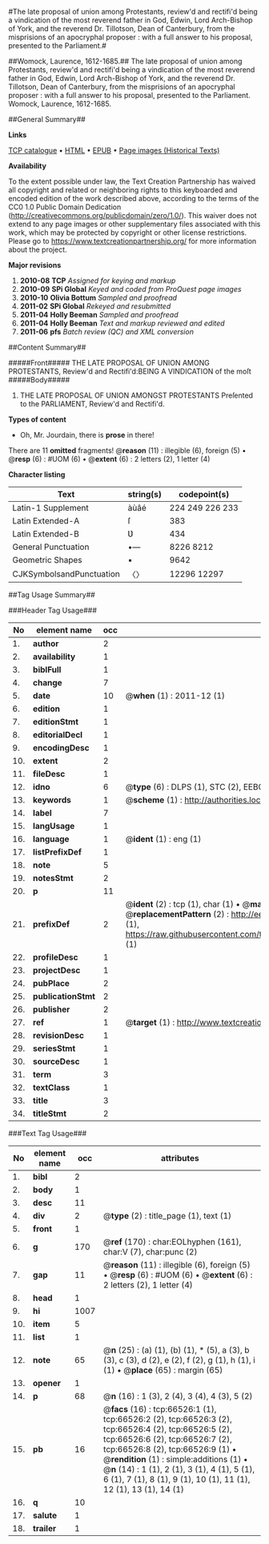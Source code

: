 #The late proposal of union among Protestants, review'd and rectifi'd being a vindication of the most reverend father in God, Edwin, Lord Arch-Bishop of York, and the reverend Dr. Tillotson, Dean of Canterbury, from the misprisions of an apocryphal proposer : with a full answer to his proposal, presented to the Parliament.#

##Womock, Laurence, 1612-1685.##
The late proposal of union among Protestants, review'd and rectifi'd being a vindication of the most reverend father in God, Edwin, Lord Arch-Bishop of York, and the reverend Dr. Tillotson, Dean of Canterbury, from the misprisions of an apocryphal proposer : with a full answer to his proposal, presented to the Parliament.
Womock, Laurence, 1612-1685.

##General Summary##

**Links**

[TCP catalogue](http://www.ota.ox.ac.uk/tcp/)  • 
[HTML](http://tei.it.ox.ac.uk/tcp/Texts-HTML/free/A66/A66898.html)  • 
[EPUB](http://tei.it.ox.ac.uk/tcp/Texts-EPUB/free/A66/A66898.epub) • 
[Page images (Historical Texts)](https://historicaltexts.jisc.ac.uk/eebo-12733949e)

**Availability**

To the extent possible under law, the Text Creation Partnership has waived all copyright and related or neighboring rights to this keyboarded and encoded edition of the work described above, according to the terms of the CC0 1.0 Public Domain Dedication (http://creativecommons.org/publicdomain/zero/1.0/). This waiver does not extend to any page images or other supplementary files associated with this work, which may be protected by copyright or other license restrictions. Please go to https://www.textcreationpartnership.org/ for more information about the project.

**Major revisions**

1. __2010-08__ __TCP__ *Assigned for keying and markup*
1. __2010-09__ __SPi Global__ *Keyed and coded from ProQuest page images*
1. __2010-10__ __Olivia Bottum__ *Sampled and proofread*
1. __2011-02__ __SPi Global__ *Rekeyed and resubmitted*
1. __2011-04__ __Holly Beeman__ *Sampled and proofread*
1. __2011-04__ __Holly Beeman__ *Text and markup reviewed and edited*
1. __2011-06__ __pfs__ *Batch review (QC) and XML conversion*

##Content Summary##

#####Front#####
THE LATE PROPOSAL OF UNION AMONG PROTESTANTS, Review'd and Rectifi'd:BEING A VINDICATION of the moſt
#####Body#####

1. THE LATE PROPOSAL OF UNION AMONGST PROTESTANTS Preſented to the PARLIAMENT, Review'd and Rectifi'd.

**Types of content**

  * Oh, Mr. Jourdain, there is **prose** in there!

There are 11 **omitted** fragments! 
 @__reason__ (11) : illegible (6), foreign (5)  •  @__resp__ (6) : #UOM (6)  •  @__extent__ (6) : 2 letters (2), 1 letter (4)

**Character listing**


|Text|string(s)|codepoint(s)|
|---|---|---|
|Latin-1 Supplement|àùâé|224 249 226 233|
|Latin Extended-A|ſ|383|
|Latin Extended-B|Ʋ|434|
|General Punctuation|•—|8226 8212|
|Geometric Shapes|▪|9642|
|CJKSymbolsandPunctuation|〈〉|12296 12297|

##Tag Usage Summary##

###Header Tag Usage###

|No|element name|occ|attributes|
|---|---|---|---|
|1.|__author__|2||
|2.|__availability__|1||
|3.|__biblFull__|1||
|4.|__change__|7||
|5.|__date__|10| @__when__ (1) : 2011-12 (1)|
|6.|__edition__|1||
|7.|__editionStmt__|1||
|8.|__editorialDecl__|1||
|9.|__encodingDesc__|1||
|10.|__extent__|2||
|11.|__fileDesc__|1||
|12.|__idno__|6| @__type__ (6) : DLPS (1), STC (2), EEBO-CITATION (1), OCLC (1), VID (1)|
|13.|__keywords__|1| @__scheme__ (1) : http://authorities.loc.gov/ (1)|
|14.|__label__|7||
|15.|__langUsage__|1||
|16.|__language__|1| @__ident__ (1) : eng (1)|
|17.|__listPrefixDef__|1||
|18.|__note__|5||
|19.|__notesStmt__|2||
|20.|__p__|11||
|21.|__prefixDef__|2| @__ident__ (2) : tcp (1), char (1)  •  @__matchPattern__ (2) : ([0-9\-]+):([0-9IVX]+) (1), (.+) (1)  •  @__replacementPattern__ (2) : http://eebo.chadwyck.com/downloadtiff?vid=$1&page=$2 (1), https://raw.githubusercontent.com/textcreationpartnership/Texts/master/tcpchars.xml#$1 (1)|
|22.|__profileDesc__|1||
|23.|__projectDesc__|1||
|24.|__pubPlace__|2||
|25.|__publicationStmt__|2||
|26.|__publisher__|2||
|27.|__ref__|1| @__target__ (1) : http://www.textcreationpartnership.org/docs/. (1)|
|28.|__revisionDesc__|1||
|29.|__seriesStmt__|1||
|30.|__sourceDesc__|1||
|31.|__term__|3||
|32.|__textClass__|1||
|33.|__title__|3||
|34.|__titleStmt__|2||


###Text Tag Usage###

|No|element name|occ|attributes|
|---|---|---|---|
|1.|__bibl__|2||
|2.|__body__|1||
|3.|__desc__|11||
|4.|__div__|2| @__type__ (2) : title_page (1), text (1)|
|5.|__front__|1||
|6.|__g__|170| @__ref__ (170) : char:EOLhyphen (161), char:V (7), char:punc (2)|
|7.|__gap__|11| @__reason__ (11) : illegible (6), foreign (5)  •  @__resp__ (6) : #UOM (6)  •  @__extent__ (6) : 2 letters (2), 1 letter (4)|
|8.|__head__|1||
|9.|__hi__|1007||
|10.|__item__|5||
|11.|__list__|1||
|12.|__note__|65| @__n__ (25) : (a) (1), (b) (1), * (5), a (3), b (3), c (3), d (2), e (2), f (2), g (1), h (1), i (1)  •  @__place__ (65) : margin (65)|
|13.|__opener__|1||
|14.|__p__|68| @__n__ (16) : 1 (3), 2 (4), 3 (4), 4 (3), 5 (2)|
|15.|__pb__|16| @__facs__ (16) : tcp:66526:1 (1), tcp:66526:2 (2), tcp:66526:3 (2), tcp:66526:4 (2), tcp:66526:5 (2), tcp:66526:6 (2), tcp:66526:7 (2), tcp:66526:8 (2), tcp:66526:9 (1)  •  @__rendition__ (1) : simple:additions (1)  •  @__n__ (14) : 1 (1), 2 (1), 3 (1), 4 (1), 5 (1), 6 (1), 7 (1), 8 (1), 9 (1), 10 (1), 11 (1), 12 (1), 13 (1), 14 (1)|
|16.|__q__|10||
|17.|__salute__|1||
|18.|__trailer__|1||
